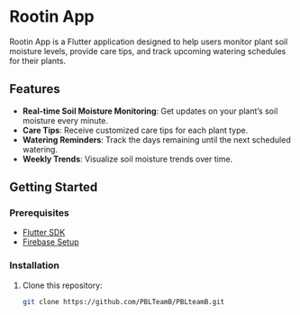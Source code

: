 # Rootin App

Rootin App is a Flutter application designed to help users monitor plant soil moisture levels, provide care tips, and track upcoming watering schedules for their plants.

## Features

- **Real-time Soil Moisture Monitoring**: Get updates on your plant’s soil moisture every minute.
- **Care Tips**: Receive customized care tips for each plant type.
- **Watering Reminders**: Track the days remaining until the next scheduled watering.
- **Weekly Trends**: Visualize soil moisture trends over time.

## Getting Started

### Prerequisites
- [Flutter SDK](https://flutter.dev/docs/get-started/install)
- [Firebase Setup](https://firebase.google.com/docs/flutter/setup)

### Installation

1. Clone this repository:
   ```bash
   git clone https://github.com/PBLTeamB/PBLteamB.git
